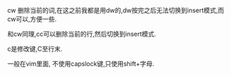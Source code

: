 cw 删除当前的词,在这之前我都是用dw的,dw按完之后无法切换到insert模式,而cw可以,方便一些.

和cw同理,cc可以删除当前的行,然后切换到insert模式.


c是修改键,C至行末.

一般在vim里面, 不使用capslock键,只使用shift+字母.
